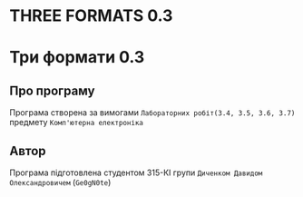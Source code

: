 # THREE FORMATS 0.3
# Три формати 0.3

## Про програму
Програма створена за вимогами ```Лабораторних робіт(3.4, 3.5, 3.6, 3.7)``` предмету ```Комп'ютерна електроніка```

## Автор
Програма підготовлена студентом 315-КІ групи ```Диченком Давидом Олександровичем``` (```Ge0gN0te```)
